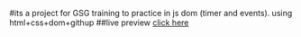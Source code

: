 #its a project for GSG training to practice in js dom (timer and events).
using html+css+dom+githup
##live preview
[click here](https://kemo12.github.io/stop-watch/)
